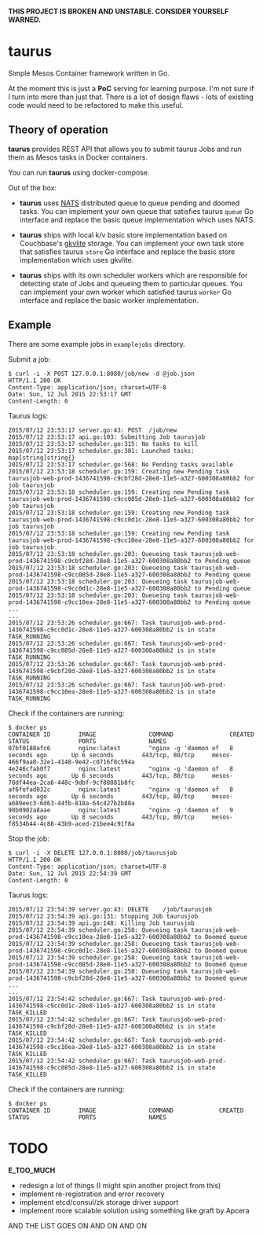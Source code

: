 **THIS PROJECT IS BROKEN AND UNSTABLE. CONSIDER YOURSELF WARNED.**

# taurus
Simple Mesos Container framework written in Go.

At the moment this is just a **PoC** serving for learning purpose. I'm not sure if I turn into more than just that.
There is a lot of design flaws - lots of existing code would need to be refactored to make this useful.

## Theory of operation
**taurus** provides REST API that allows you to submit taurus Jobs and run them as Mesos tasks in Docker containers.

You can run **taurus** using docker-compose.

Out of the box:
- **taurus** uses [NATS](https://github.com/nats-io/nats) distributed queue to queue pending and doomed tasks. You can implement your own queue that satisfies taurus ```queue``` Go interface and replace the basic queue implementation which uses NATS.

- **taurus** ships with local k/v basic store implementation based on Couchbase's [gkvlite](https://github.com/steveyen/gkvlite) storage. You can implement your own task store that satisfies taurus ```store``` Go interface and replace the basic store implementation which uses gkvlite.

- **taurus** ships with its own scheduler workers which are responsible for detecting state of Jobs and queueing them to particular queues. You can implement your own worker which satisfied taurus ```worker``` Go interface and replace the basic worker implementation.

## Example
There are some example jobs in ```examplejobs``` directory.

Submit a job:
```
$ curl -i -X POST 127.0.0.1:8080/job/new -d @job.json
HTTP/1.1 200 OK
Content-Type: application/json; charset=UTF-8
Date: Sun, 12 Jul 2015 22:53:17 GMT
Content-Length: 0
```

Taurus logs:
```
2015/07/12 23:53:17 server.go:43: POST	/job/new
2015/07/12 23:53:17 api.go:103: Submitting Job taurusjob
2015/07/12 23:53:17 scheduler.go:315: No tasks to kill
2015/07/12 23:53:17 scheduler.go:381: Launched tasks: map[string]string{}
2015/07/12 23:53:17 scheduler.go:568: No Pending tasks available
2015/07/12 23:53:18 scheduler.go:159: Creating new Pending task taurusjob-web-prod-1436741598-c9cbf28d-28e8-11e5-a327-600308a80bb2 for job taurusjob
2015/07/12 23:53:18 scheduler.go:159: Creating new Pending task taurusjob-web-prod-1436741598-c9cc085d-28e8-11e5-a327-600308a80bb2 for job taurusjob
2015/07/12 23:53:18 scheduler.go:159: Creating new Pending task taurusjob-web-prod-1436741598-c9cc0d1c-28e8-11e5-a327-600308a80bb2 for job taurusjob
2015/07/12 23:53:18 scheduler.go:159: Creating new Pending task taurusjob-web-prod-1436741598-c9cc10ea-28e8-11e5-a327-600308a80bb2 for job taurusjob
2015/07/12 23:53:18 scheduler.go:203: Queueing task taurusjob-web-prod-1436741598-c9cbf28d-28e8-11e5-a327-600308a80bb2 to Pending queue
2015/07/12 23:53:18 scheduler.go:203: Queueing task taurusjob-web-prod-1436741598-c9cc085d-28e8-11e5-a327-600308a80bb2 to Pending queue
2015/07/12 23:53:18 scheduler.go:203: Queueing task taurusjob-web-prod-1436741598-c9cc0d1c-28e8-11e5-a327-600308a80bb2 to Pending queue
2015/07/12 23:53:18 scheduler.go:203: Queueing task taurusjob-web-prod-1436741598-c9cc10ea-28e8-11e5-a327-600308a80bb2 to Pending queue
...
...
2015/07/12 23:53:26 scheduler.go:667: Task taurusjob-web-prod-1436741598-c9cc0d1c-28e8-11e5-a327-600308a80bb2 is in state TASK_RUNNING
2015/07/12 23:53:26 scheduler.go:667: Task taurusjob-web-prod-1436741598-c9cc085d-28e8-11e5-a327-600308a80bb2 is in state TASK_RUNNING
2015/07/12 23:53:26 scheduler.go:667: Task taurusjob-web-prod-1436741598-c9cbf28d-28e8-11e5-a327-600308a80bb2 is in state TASK_RUNNING
2015/07/12 23:53:26 scheduler.go:667: Task taurusjob-web-prod-1436741598-c9cc10ea-28e8-11e5-a327-600308a80bb2 is in state TASK_RUNNING
```

Check if the containers are running:
```
$ docker ps
CONTAINER ID        IMAGE               COMMAND                CREATED             STATUS              PORTS               NAMES
07bf0188afc6        nginx:latest        "nginx -g 'daemon of   8 seconds ago       Up 6 seconds        443/tcp, 80/tcp     mesos-466f9aa8-32e1-4148-9e42-c0716f8c594a
4e246cfab0f7        nginx:latest        "nginx -g 'daemon of   8 seconds ago       Up 6 seconds        443/tcp, 80/tcp     mesos-78df44ea-2ca6-448c-9dbf-9cf88081b8fc
af6fefad032c        nginx:latest        "nginx -g 'daemon of   8 seconds ago       Up 6 seconds        443/tcp, 80/tcp     mesos-a689eec3-6d63-44fb-818a-64c427b2b88a
98b0902a8aae        nginx:latest        "nginx -g 'daemon of   9 seconds ago       Up 8 seconds        443/tcp, 80/tcp     mesos-f8534b44-4c88-43b9-aced-21bee4c91f8a

```

Stop the job:
```
$ curl -i -X DELETE 127.0.0.1:8080/job/taurusjob
HTTP/1.1 200 OK
Content-Type: application/json; charset=UTF-8
Date: Sun, 12 Jul 2015 22:54:39 GMT
Content-Length: 0
```

Taurus logs:
```
2015/07/12 23:54:39 server.go:43: DELETE	/job/taurusjob
2015/07/12 23:54:39 api.go:131: Stopping Job taurusjob
2015/07/12 23:54:39 api.go:148: Killing Job taurusjob
2015/07/12 23:54:39 scheduler.go:258: Queueing task taurusjob-web-prod-1436741598-c9cc10ea-28e8-11e5-a327-600308a80bb2 to Doomed queue
2015/07/12 23:54:39 scheduler.go:258: Queueing task taurusjob-web-prod-1436741598-c9cc0d1c-28e8-11e5-a327-600308a80bb2 to Doomed queue
2015/07/12 23:54:39 scheduler.go:258: Queueing task taurusjob-web-prod-1436741598-c9cc085d-28e8-11e5-a327-600308a80bb2 to Doomed queue
2015/07/12 23:54:39 scheduler.go:258: Queueing task taurusjob-web-prod-1436741598-c9cbf28d-28e8-11e5-a327-600308a80bb2 to Doomed queue
...
...
2015/07/12 23:54:42 scheduler.go:667: Task taurusjob-web-prod-1436741598-c9cc0d1c-28e8-11e5-a327-600308a80bb2 is in state TASK_KILLED
2015/07/12 23:54:42 scheduler.go:667: Task taurusjob-web-prod-1436741598-c9cbf28d-28e8-11e5-a327-600308a80bb2 is in state TASK_KILLED
2015/07/12 23:54:42 scheduler.go:667: Task taurusjob-web-prod-1436741598-c9cc10ea-28e8-11e5-a327-600308a80bb2 is in state TASK_KILLED
2015/07/12 23:54:42 scheduler.go:667: Task taurusjob-web-prod-1436741598-c9cc085d-28e8-11e5-a327-600308a80bb2 is in state TASK_KILLED
```

Check if the containers are running:
```
$ docker ps
CONTAINER ID        IMAGE               COMMAND             CREATED             STATUS              PORTS               NAMES
```

# TODO
**E_TOO_MUCH**
- redesign a lot of things (I might spin another project from this)
- implement re-registration and error recovery
- implement etcd/consul/zk storage driver support
- implement more scalable solution using something like graft by Apcera 

AND THE LIST GOES ON AND ON AND ON
